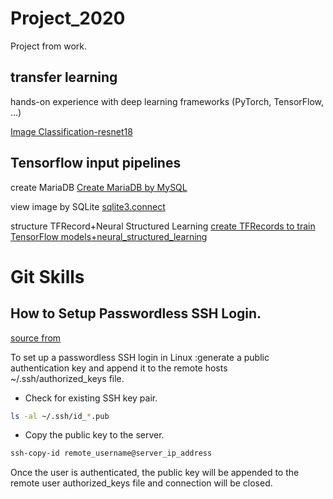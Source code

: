 # Project_2020
Project from work.
## transfer learning
hands-on experience with deep learning frameworks (PyTorch, TensorFlow, …) 

[Image Classification-resnet18](https://github.com/isabellechiu/Project_2020/blob/main/wih_Defect_Type.ipynb)

## Tensorflow input pipelines
 create MariaDB
 [Create MariaDB by MySQL](https://github.com/isabellechiu/Project_2020/blob/main/P1%26P3_SMT_isa.ipynb)
 
 view image by SQLite
 [sqlite3.connect](https://github.com/isabellechiu/Project_2020/blob/main/view_img_isa.ipynb)
 
 structure TFRecord+Neural Structured Learning
 [create TFRecords to train TensorFlow models+neural_structured_learning](https://github.com/isabellechiu/Project_2020/blob/main/label_adversarial_isa.ipynb)

 
# Git Skills
## How to Setup Passwordless SSH Login.

[source from](https://linuxize.com/post/how-to-setup-passwordless-ssh-login/)

To set up a passwordless SSH login in Linux :generate a public authentication key and append it to the remote hosts ~/.ssh/authorized_keys file.
* Check for existing SSH key pair.
```bash
ls -al ~/.ssh/id_*.pub
```
* Copy the public key to the server.
```bash
ssh-copy-id remote_username@server_ip_address
```
Once the user is authenticated, the public key will be appended to the remote user authorized_keys file and connection will be closed.


